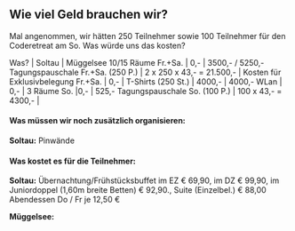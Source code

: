 ## Wie viel Geld brauchen wir?

Mal angenommen, wir hätten 250 Teilnehmer sowie 100 Teilnehmer für den Coderetreat am So. Was würde uns das kosten?

Was?                                                 | Soltau            | Müggelsee
10/15 Räume Fr.+Sa.                        | 0,-                 | 3500,- / 5250,-
Tagungspauschale Fr.+Sa. (250 P.)   | 2 x 250 x 43,- = 21.500,- |
Kosten für Exklusivbelegung Fr.+Sa. | 0,- | 
T-Shirts (250 St.)                                | 4000,-           | 4000,-
WLan                                                 | 0,- |
3 Räume So.                                     |0,-                   | 525,-
Tagungspauschale So. (100 P.)        | 100 x 43,- = 4300,- | 

#### Was müssen wir noch zusätzlich organisieren:

**Soltau:** Pinwände


#### Was kostet es für die Teilnehmer:

**Soltau:** Übernachtung/Frühstücksbuffet im EZ € 69,90, im DZ € 99,90, im Juniordoppel (1,60m breite Betten) € 92,90., Suite (Einzelbel.) € 88,00
Abendessen Do / Fr je 12,50 €

**Müggelsee:** 
